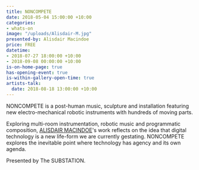 ```yaml
---
title: NONCOMPETE
date: 2018-05-04 15:00:00 +10:00
categories:
- whats-on
image: "/uploads/Alisdair-M.jpg"
presented-by: Alisdair Macindoe
price: FREE
datetime:
- 2018-07-27 18:00:00 +10:00
- 2018-09-08 00:00:00 +10:00
is-on-home-page: true
has-opening-event: true
is-within-gallery-open-time: true
artists-talk:
  date: 2018-08-18 13:00:00 +10:00
---
```


NONCOMPETE is a post-human music, sculpture and installation featuring new electro-mechanical robotic instruments with hundreds of moving parts.

Exploring multi-room instrumentation, robotic music and programmatic composition, [ALISDAIR MACINDOE](http://alisdairmacindoe.com/)'s work reflects on the idea that digital technology is a new life-form we are currently gestating. NONCOMPETE explores the inevitable point where technology has agency and its own agenda. 

Presented by The SUBSTATION.  
